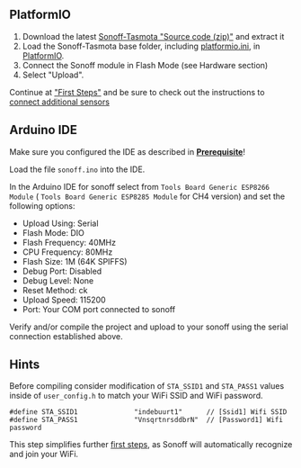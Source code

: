 ## PlatformIO

1. Download the latest [Sonoff-Tasmota "Source code (zip)"](https://github.com/arendst/Sonoff-Tasmota/releases) and extract it
2. Load the Sonoff-Tasmota base folder, including [platformio.ini](https://github.com/arendst/Sonoff-Tasmota/blob/master/platformio.ini), in [PlatformIO](https://github.com/platformio).
3. Connect the Sonoff module in Flash Mode (see Hardware section)
4. Select "Upload".

Continue at ["First Steps"](https://github.com/arendst/Sonoff-Tasmota/wiki/Initital-Configuration) and be sure to check out the instructions to [connect additional sensors](https://github.com/arendst/Sonoff-Tasmota/wiki/Sensor-Configuration)

## Arduino IDE

Make sure you configured the IDE as described in [**Prerequisite**](Prerequisite)!

Load the file `sonoff.ino` into the IDE.

In the Arduino IDE for sonoff select from `Tools Board Generic ESP8266 Module` ( `Tools Board Generic ESP8285 Module` for CH4 version) and set the following options:

- Upload Using: Serial
- Flash Mode: DIO
- Flash Frequency: 40MHz
- CPU Frequency: 80MHz
- Flash Size: 1M (64K SPIFFS)
- Debug Port: Disabled
- Debug Level: None
- Reset Method: ck
- Upload Speed: 115200
- Port: Your COM port connected to sonoff

Verify and/or compile the project and upload to your sonoff using the serial connection established above.

## Hints

Before compiling consider modification of `STA_SSID1` and `STA_PASS1` values inside of `user_config.h` to match your WiFi SSID and WiFi password.

    #define STA_SSID1              "indebuurt1"      // [Ssid1] Wifi SSID 
    #define STA_PASS1              "VnsqrtnrsddbrN"  // [Password1] Wifi password 

This step simplifies further [first steps](Initital-Configuration), as Sonoff will automatically recognize and join your WiFi.
